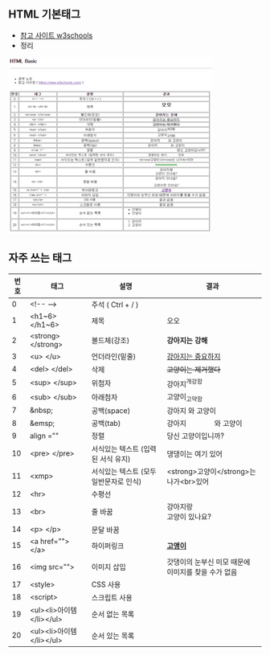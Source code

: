 ## HTML 기본태그

* [참고 사이트 w3schools ]( https://www.w3schools.com/ )
* 정리

<img src="images/image-20200902004733025.png" alt="image-20200902004733025" style="zoom:80%;" />



## 자주 쓰는 태그



| 번호 | 태그                                             | 설명                                   | 결과                                                     |
| ---- | ------------------------------------------------ | -------------------------------------- | -------------------------------------------------------- |
| 0    | &lt;!-- --&gt;                                   | 주석 ( Ctrl + / )                      |                                                          |
| 1    | &lt;h1~6&gt; &lt;/h1~6&gt;                       | 제목                                   | 오오                                                     |
| 2    | &lt;strong&gt; &lt;/strong&gt;                   | 볼드체(강조)                           | **강아지는 강해**                                        |
| 3    | &lt;u&gt; &lt;/u&gt;                             | 언더라인(밑줄)                         | <u>강아지는 중요하지</u>                                 |
| 4    | &lt;del&gt; &lt;/del&gt;                         | 삭제                                   | ~~고양이는 제거했다~~                                    |
| 5    | &lt;sup&gt; &lt;/sup&gt;                         | 위첨자                                 | 강아지<sup>개강함</sup>                                  |
| 6    | &lt;sub&gt; &lt;/sub&gt;                         | 아래첨자                               | 고양이<sub>고약함</sub>                                  |
| 7    | &amp;nbsp;                                       | 공백(space)                            | 강아지   와 고양이                                       |
| 8    | &amp;emsp;                                       | 공백(tab)                              | 강아지    와 고양이                                      |
| 9    | align =""                                        | 정렬                                   | 당신 고양이입니까?                                       |
| 10   | &lt;pre&gt; &lt;/pre&gt;                         | 서식있는 텍스트 (입력된 서식 유지)     | 댕댕이는 여기        있어                                |
| 11   | &lt;xmp&gt;                                      | 서식있는 텍스트 (모두 일반문자로 인식) | &lt;strong&gt;고양이&lt;/strong&gt;는 나가&lt;br&gt;있어 |
| 12   | &lt;hr&gt;                                       | 수평선                                 |                                                          |
| 13   | &lt;br&gt;                                       | 줄 바꿈                                | 강아지랑<br>고양이 있나요?                               |
| 14   | &lt;p&gt; &lt;/p&gt;                             | 문달 바꿈                              |                                                          |
| 15   | &lt;a href=""&gt; &lt;/a&gt;                     | 하이퍼링크                             | [**고앵이**](https://namu.wiki/w/고양이)                 |
| 16   | &lt;img src=""&gt;                               | 이미지 삽입                            | 갓댕이의 눈부신 미모 때문에 이미지를 찾을 수가 없음      |
| 17   | &lt;style&gt;                                    | CSS 사용                               |                                                          |
| 18   | &lt;script&gt;                                   | 스크립트 사용                          |                                                          |
| 19   | &lt;ul&gt;&lt;li&gt;아이템&lt;/li&gt;&lt;/ul&gt; | 순서 없는 목록                         |                                                          |
| 20   | &lt;ul&gt;&lt;li&gt;아이템&lt;/li&gt;&lt;/ul&gt; | 순서 있는 목록                         |                                                          |


